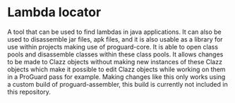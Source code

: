 # Lambda locator
A tool that can be used to find lambdas in java applications. It can also be used to disassemble jar files, apk files,
and it is also usable as a library for use within projects making use of proguard-core. It is able to open class pools
and disassemble classes within these class pools. It allows changes to be made to Clazz objects without making new
instances of these Clazz objects which make it possible to edit Clazz objects while working on them in a ProGuard pass
for example. Making changes like this only works using a custom build of proguard-assembler, this build is currently
not included in this repository.